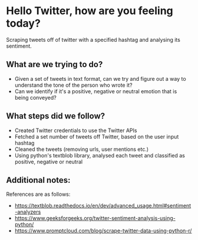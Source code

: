 # Hello Twitter, how are you feeling today?
Scraping tweets off of twitter with a specified hashtag and analysing its sentiment.

## What are we trying to do?
- Given a set of tweets in text format, can we try and figure out a way to understand the tone of the person who wrote it? 
- Can we identify if it's a positive, negative or neutral emotion that is being conveyed?

## What steps did we follow?
- Created Twitter credentials to use the Twitter APIs
- Fetched a set number of tweets off Twitter, based on the user input hashtag
- Cleaned the tweets (removing urls, user mentions etc.)
- Using python's textblob library, analysed each tweet and classified as positive, negative or neutral

## Additional notes:
References are as follows:
- https://textblob.readthedocs.io/en/dev/advanced_usage.html#sentiment-analyzers
- https://www.geeksforgeeks.org/twitter-sentiment-analysis-using-python/
- https://www.promptcloud.com/blog/scrape-twitter-data-using-python-r/


